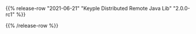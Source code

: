 {{% release-row "2021-06-21" "Keyple Distributed Remote Java Lib" "2.0.0-rc1" %}} 

{{% /release-row %}}
